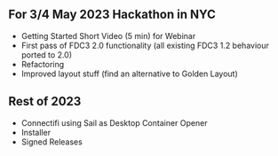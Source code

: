 ## For 3/4 May 2023 Hackathon in NYC

- Getting Started Short Video (5 min) for Webinar
- First pass of FDC3 2.0 functionality (all existing FDC3 1.2 behaviour ported to 2.0)
- Refactoring
- Improved layout stuff (find an alternative to Golden Layout)

## Rest of 2023

- Connectifi using Sail as Desktop Container Opener
- Installer
- Signed Releases
